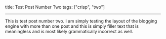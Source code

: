 title: Test Post Number Two
tags: ["crisp", "two"]

---

This is test post number two. I am simply testing the layout of the blogging engine with more than one post and this is simply filler text that is meaningless and is most likely grammatically incorrect as well.